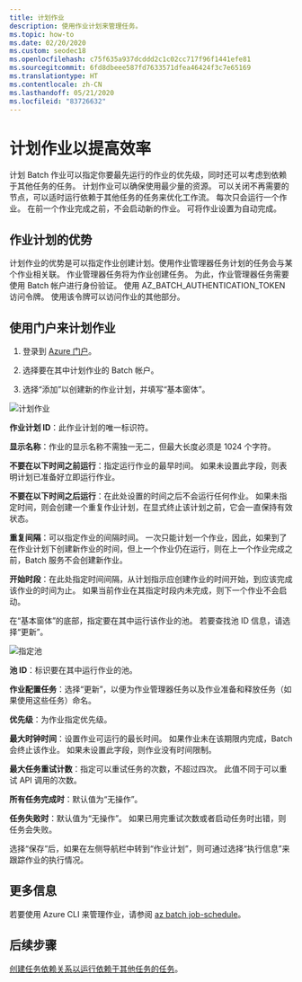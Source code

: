 ```yaml
---
title: 计划作业
description: 使用作业计划来管理任务。
ms.topic: how-to
ms.date: 02/20/2020
ms.custom: seodec18
ms.openlocfilehash: c75f635a937dcddd2c1c02cc717f96f1441efe81
ms.sourcegitcommit: 6fd8dbeee587fd7633571dfea46424f3c7e65169
ms.translationtype: HT
ms.contentlocale: zh-CN
ms.lasthandoff: 05/21/2020
ms.locfileid: "83726632"
---
```

# <a name="schedule-jobs-for-efficiency"></a>计划作业以提高效率

计划 Batch 作业可以指定你要最先运行的作业的优先级，同时还可以考虑到依赖于其他任务的任务。 计划作业可以确保使用最少量的资源。 可以关闭不再需要的节点，可以适时运行依赖于其他任务的任务来优化工作流。 每次只会运行一个作业。 在前一个作业完成之前，不会启动新的作业。 可将作业设置为自动完成。 

## <a name="benefit-of-job-scheduling"></a>作业计划的优势

计划作业的优势是可以指定作业创建计划。使用作业管理器任务计划的任务会与某个作业相关联。 作业管理器任务将为作业创建任务。 为此，作业管理器任务需要使用 Batch 帐户进行身份验证。 使用 AZ_BATCH_AUTHENTICATION_TOKEN 访问令牌。 使用该令牌可以访问作业的其他部分。 

## <a name="use-the-portal-to-schedule-a-job"></a>使用门户来计划作业

   1. 登录到 [Azure 门户](https://portal.azure.com/)。

   2. 选择要在其中计划作业的 Batch 帐户。

   3. 选择“添加”以创建新的作业计划，并填写“基本窗体”。  



![计划作业][1]

**作业计划 ID**：此作业计划的唯一标识符。

**显示名称**：作业的显示名称不需独一无二，但最大长度必须是 1024 个字符。

**不要在以下时间之前运行**：指定运行作业的最早时间。 如果未设置此字段，则表明计划已准备好立即运行作业。

**不要在以下时间之后运行**：在此处设置的时间之后不会运行任何作业。 如果未指定时间，则会创建一个重复作业计划，在显式终止该计划之前，它会一直保持有效状态。

**重复间隔**：可以指定作业的间隔时间。 一次只能计划一个作业，因此，如果到了在作业计划下创建新作业的时间，但上一个作业仍在运行，则在上一个作业完成之前，Batch 服务不会创建新作业。  

**开始时段**：在此处指定时间间隔，从计划指示应创建作业的时间开始，到应该完成该作业的时间为止。 如果当前作业在其指定时段内未完成，则下一个作业不会启动。

在“基本窗体”的底部，指定要在其中运行该作业的池。 若要查找池 ID 信息，请选择“更新”。  

![指定池][2]


**池 ID**：标识要在其中运行作业的池。

**作业配置任务**：选择“更新”，以便为作业管理器任务以及作业准备和释放任务（如果使用这些任务）命名。 

**优先级**：为作业指定优先级。

**最大时钟时间**：设置作业可运行的最长时间。 如果作业未在该期限内完成，Batch 会终止该作业。 如果未设置此字段，则作业没有时间限制。

**最大任务重试计数**：指定可以重试任务的次数，不超过四次。 此值不同于可以重试 API 调用的次数。

**所有任务完成时**：默认值为“无操作”。

**任务失败时**：默认值为“无操作”。 如果已用完重试次数或者启动任务时出错，则任务会失败。 

选择“保存”后，如果在左侧导航栏中转到“作业计划”，则可通过选择“执行信息”来跟踪作业的执行情况。   


## <a name="for-more-information"></a>更多信息

若要使用 Azure CLI 来管理作业，请参阅 [az batch job-schedule](https://docs.microsoft.com/cli/azure/batch/job-schedule?view=azure-cli-latest)。

## <a name="next-steps"></a>后续步骤

[创建任务依赖关系以运行依赖于其他任务的任务](batch-task-dependencies.md)。





[1]: ./media/batch-job-schedule/add_job_schedule-02.png
[2]: ./media/batch-job-schedule/add_job_schedule-03.png


